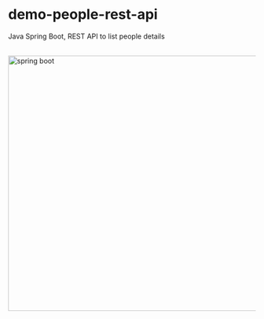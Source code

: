 # demo-people-rest-api
Java Spring Boot, REST API to list people details

<br/>
<img src="https://i.imgur.com/Id9o5iJ.jpg" alt="spring boot" width="600" height="520" />

